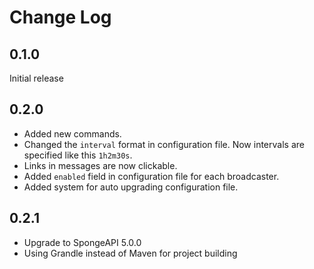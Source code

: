 # Change Log

## 0.1.0
Initial release

## 0.2.0
+ Added new commands.
+ Changed the ```interval``` format in configuration file. Now intervals are specified like this ```1h2m30s```. 
+ Links in messages are now clickable.
+ Added ```enabled``` field in configuration file for each broadcaster.
+ Added system for auto upgrading configuration file.

## 0.2.1
+ Upgrade to SpongeAPI 5.0.0
+ Using Grandle instead of Maven for project building
